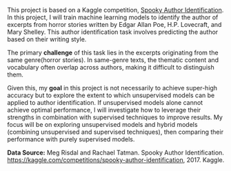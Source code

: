This project is based on a Kaggle competition, [Spooky Author Identification](https://www.kaggle.com/competitions/spooky-author-identification). In this project, I will train machine learning models to identify the author of excerpts from horror stories written by Edgar Allan Poe, H.P. Lovecraft, and Mary Shelley. This author identification task involves predicting the author based on their writing style.   

The primary **challenge** of this task lies in the excerpts originating from the same genre(horror stories). In same-genre texts, the thematic content and vocabulary often overlap across authors, making it difficult to distinguish them.   

Given this, my **goal** in this project is not necessarily to achieve super-high accuracy but to explore the extent to which unsupervised models can be applied to author identification. If unsupervised models alone cannot achieve optimal performance, I will investigate how to leverage their strengths in combination with supervised techniques to improve results. My focus will be on exploring unsupervised models and hybrid models (combining unsupervised and supervised techniques), then comparing their performance with purely supervised models.  

**Data Source:** Meg Risdal and Rachael Tatman. Spooky Author Identification. https://kaggle.com/competitions/spooky-author-identification, 2017. Kaggle.
